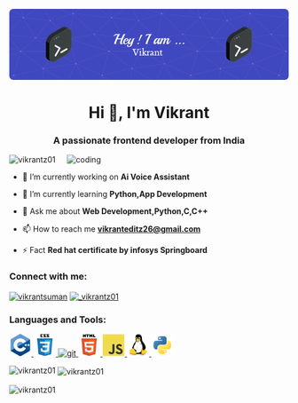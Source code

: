 ![logo](https://github.com/Vikrantz01/Vikrantz01/blob/main/github-header-image.png)
<h1 align="center">Hi 👋, I'm Vikrant</h1>
<h3 align="center">A passionate frontend developer from India</h3>
<img align="right" alt="coding" width="400" src="https://user-images.githubusercontent.com/55389276/140866485-8fb1c876-9a8f-4d6a-98dc-08c4981eaf70.gif">
<p align="left"> <img src="https://komarev.com/ghpvc/?username=vikrantz01&label=Profile%20views&color=0e75b6&style=flat" alt="vikrantz01" /> </p>



- 🔭 I’m currently working on **Ai Voice Assistant**

- 🌱 I’m currently learning **Python,App Development**

- 💬 Ask me about **Web Development,Python,C,C++**

- 📫 How to reach me **vikranteditz26@gmail.com**

- ⚡ Fact **Red hat certificate by infosys Springboard**

<h3 align="left">Connect with me:</h3>
<p align="left">
<a href="https://linkedin.com/in/vikrantsuman" target="blank"><img align="center" src="https://raw.githubusercontent.com/rahuldkjain/github-profile-readme-generator/master/src/images/icons/Social/linked-in-alt.svg" alt="vikrantsuman" height="30" width="40" /></a>
<a href="https://instagram.com/_vikrantz01" target="blank"><img align="center" src="https://raw.githubusercontent.com/rahuldkjain/github-profile-readme-generator/master/src/images/icons/Social/instagram.svg" alt="_vikrantz01" height="30" width="40" /></a>
</p>

<h3 align="left">Languages and Tools:</h3>
<p align="left"> <a href="https://www.w3schools.com/cpp/" target="_blank" rel="noreferrer"> <img src="https://raw.githubusercontent.com/devicons/devicon/master/icons/cplusplus/cplusplus-original.svg" alt="cplusplus" width="40" height="40"/> </a> <a href="https://www.w3schools.com/css/" target="_blank" rel="noreferrer"> <img src="https://raw.githubusercontent.com/devicons/devicon/master/icons/css3/css3-original-wordmark.svg" alt="css3" width="40" height="40"/> </a> <a href="https://git-scm.com/" target="_blank" rel="noreferrer"> <img src="https://www.vectorlogo.zone/logos/git-scm/git-scm-icon.svg" alt="git" width="40" height="40"/> </a> <a href="https://www.w3.org/html/" target="_blank" rel="noreferrer"> <img src="https://raw.githubusercontent.com/devicons/devicon/master/icons/html5/html5-original-wordmark.svg" alt="html5" width="40" height="40"/> </a> <a href="https://developer.mozilla.org/en-US/docs/Web/JavaScript" target="_blank" rel="noreferrer"> <img src="https://raw.githubusercontent.com/devicons/devicon/master/icons/javascript/javascript-original.svg" alt="javascript" width="40" height="40"/> </a> <a href="https://www.linux.org/" target="_blank" rel="noreferrer"> <img src="https://raw.githubusercontent.com/devicons/devicon/master/icons/linux/linux-original.svg" alt="linux" width="40" height="40"/> </a> <a href="https://www.python.org" target="_blank" rel="noreferrer"> <img src="https://raw.githubusercontent.com/devicons/devicon/master/icons/python/python-original.svg" alt="python" width="40" height="40"/> </a> </p>

<p><img align="left" src="https://github-readme-stats.vercel.app/api/top-langs?username=vikrantz01&show_icons=true&locale=en&layout=compact" alt="vikrantz01" /></p>

<p>&nbsp;<img align="center" src="https://github-readme-stats.vercel.app/api?username=vikrantz01&show_icons=true&locale=en" alt="vikrantz01" /></p>

<p><img align="center" src="https://github-readme-streak-stats.herokuapp.com/?user=vikrantz01&" alt="vikrantz01" /></p>
